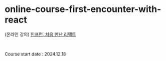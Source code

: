 # online-course-first-encounter-with-react
(온라인 강의) [인프런, 처음 만난 리액트](https://www.inflearn.com/courses/lecture?courseId=328866&unitId=112586&tab=curriculum&subtitleLanguage=ko)

<br>

Course start date : 2024.12.18
